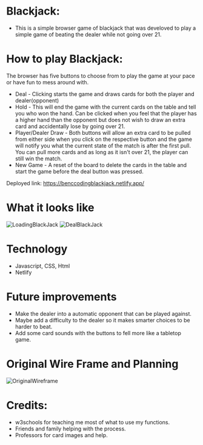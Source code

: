 # Blackjack:
* This is a simple browser game of blackjack that was develoved to play
a simple game of beating the dealer while not going over 21.

# How to play Blackjack:
The browser has five buttons to choose from to play the game at your pace or have fun to mess around with. 
* Deal - Clicking starts the game and draws cards for both the player and dealer(opponent)
* Hold - This will end the game with the current cards on the table and tell you who won the hand. Can be clicked when you feel that the player has a higher hand than the opponent but does not wish to draw an extra card and accidentally lose by going over 21.
* Player/Dealer Draw - Both buttons will allow an extra card to be pulled from either side when you click on the respective button and the game will notify you what the current state of the match is after the first pull. You can pull more cards and as long as it isn't over 21, the player can still win the match.
* New Game - A reset of the board to delete the cards in the table and start the game before the deal button was pressed.

Deployed link:
https://benccodingblackjack.netlify.app/

# What it looks like
![LoadingBlackJack](https://i.imgur.com/SCKwPHl.png)
![DealBlackJack](https://i.imgur.com/NLjZIrx.png)

# Technology
* Javascript, CSS, Html
* Netlify

# Future improvements
* Make the dealer into a automatic opponent that can be played against.
* Maybe add a difficulty to the dealer so it makes smarter choices to be harder to beat.
* Add some card sounds with the buttons to fell more like a tabletop game.

# Original Wire Frame and Planning
![OriginalWireframe](https://i.imgur.com/doRcmLg.png)

# Credits:
* w3schools for teaching me most of what to use my functions.
* Friends and family helping with the process.
* Professors for card images and help.
